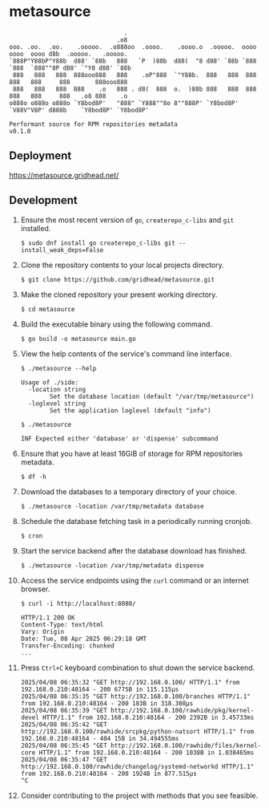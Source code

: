 # metasource

```
                                .
                              .o8
ooo. .oo.  .oo.    .ooooo.  .o888oo  .oooo.    .oooo.o  .ooooo.  oooo  oooo  oooo d8b  .ooooo.   .ooooo.
`888P"Y88bP"Y88b  d88' `88b   888   `P  )88b  d88(  "8 d88' `88b `888  `888  `888""8P d88' `"Y8 d88' `88b
 888   888   888  888ooo888   888    .oP"888  `"Y88b.  888   888  888   888   888     888       888ooo888
 888   888   888  888    .o   888 . d8(  888  o.  )88b 888   888  888   888   888     888   .o8 888    .o
o888o o888o o888o `Y8bod8P'   "888" `Y888""8o 8""888P' `Y8bod8P'  `V88V"V8P' d888b    `Y8bod8P' `Y8bod8P'

Performant source for RPM repositories metadata                                                    v0.1.0
```

## Deployment

https://metasource.gridhead.net/

## Development

1.  Ensure the most recent version of `go`, `createrepo_c-libs` and `git` installed.
    ```
    $ sudo dnf install go createrepo_c-libs git --install_weak_deps=False
    ```
2.  Clone the repository contents to your local projects directory.
    ```
    $ git clone https://github.com/gridhead/metasource.git
    ```
3.  Make the cloned repository your present working directory.
    ```
    $ cd metasource
    ```
4.  Build the executable binary using the following command.
    ```
    $ go build -o metasource main.go
    ```
5.  View the help contents of the service's command line interface.
    ```
    $ ./metasource --help
    ```
    ```
    Usage of ./side:
      -location string
            Set the database location (default "/var/tmp/metasource")
      -loglevel string
            Set the application loglevel (default "info")
    ```
    ```
    $ ./metasource
    ```
    ```
    INF Expected either 'database' or 'dispense' subcommand
    ```
6.  Ensure that you have at least 16GiB of storage for RPM repositories metadata.
    ```
    $ df -h
    ```
7.  Download the databases to a temporary directory of your choice.
    ```
    $ ./metasource -location /var/tmp/metadata database
    ```
8.  Schedule the database fetching task in a periodically running cronjob.
    ```
    $ cron
    ```
9.  Start the service backend after the database download has finished.
    ```
    $ ./metasource -location /var/tmp/metadata dispense
    ```
10. Access the service endpoints using the `curl` command or an internet browser.
    ```
    $ curl -i http://localhost:8080/
    ```
    ```
    HTTP/1.1 200 OK
    Content-Type: text/html
    Vary: Origin
    Date: Tue, 08 Apr 2025 06:29:18 GMT
    Transfer-Encoding: chunked
    ...
    ```
11. Press `Ctrl+C` keyboard combination to shut down the service backend.
    ```
    2025/04/08 06:35:32 "GET http://192.168.0.100/ HTTP/1.1" from 192.168.0.210:48164 - 200 6775B in 115.115µs
    2025/04/08 06:35:35 "GET http://192.168.0.100/branches HTTP/1.1" from 192.168.0.210:48164 - 200 183B in 318.308µs
    2025/04/08 06:35:39 "GET http://192.168.0.100/rawhide/pkg/kernel-devel HTTP/1.1" from 192.168.0.210:48164 - 200 2392B in 3.45733ms
    2025/04/08 06:35:42 "GET http://192.168.0.100/rawhide/srcpkg/python-natsort HTTP/1.1" from 192.168.0.210:48164 - 404 15B in 34.494555ms
    2025/04/08 06:35:45 "GET http://192.168.0.100/rawhide/files/kernel-core HTTP/1.1" from 192.168.0.210:48164 - 200 1038B in 1.038465ms
    2025/04/08 06:35:47 "GET http://192.168.0.100/rawhide/changelog/systemd-networkd HTTP/1.1" from 192.168.0.210:48164 - 200 1924B in 877.515µs
    ^C
    ```
12. Consider contributing to the project with methods that you see feasible.

